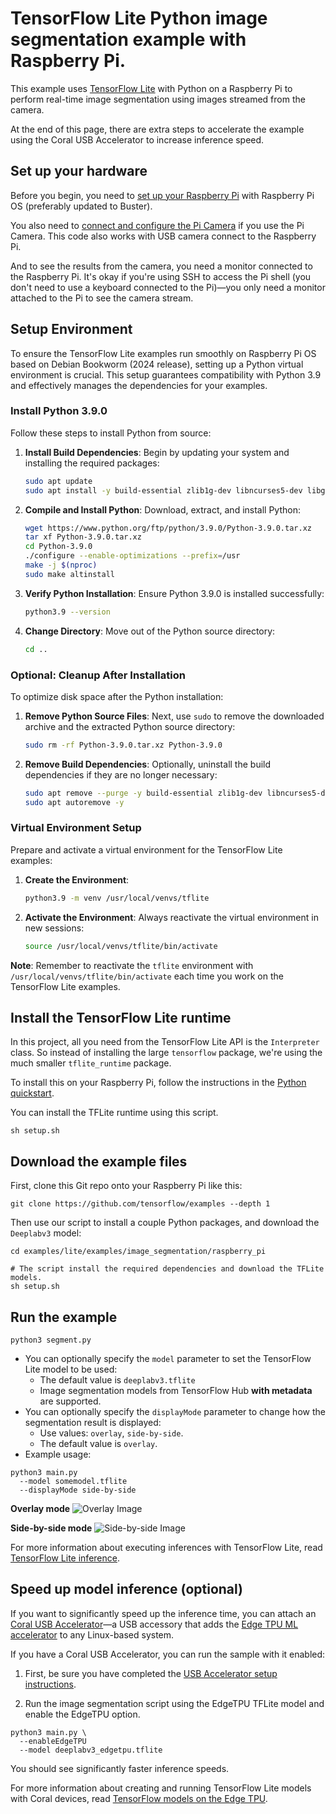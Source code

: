 # TensorFlow Lite Python image segmentation example with Raspberry Pi.

This example uses [TensorFlow Lite](https://tensorflow.org/lite) with Python on
a Raspberry Pi to perform real-time image segmentation using images streamed
from the camera.

At the end of this page, there are extra steps to accelerate the example using
the Coral USB Accelerator to increase inference speed.

## Set up your hardware

Before you begin, you need to
[set up your Raspberry Pi](https://projects.raspberrypi.org/en/projects/raspberry-pi-setting-up)
with Raspberry Pi OS (preferably updated to Buster).

You also need to
[connect and configure the Pi Camera](https://www.raspberrypi.org/documentation/configuration/camera.md)
if you use the Pi Camera. This code also works with USB camera connect to the
Raspberry Pi.

And to see the results from the camera, you need a monitor connected to the
Raspberry Pi. It's okay if you're using SSH to access the Pi shell (you don't
need to use a keyboard connected to the Pi)—you only need a monitor attached to
the Pi to see the camera stream.


## Setup Environment

To ensure the TensorFlow Lite examples run smoothly on Raspberry Pi OS based on Debian Bookworm (2024 release), setting up a Python virtual environment is crucial. This setup guarantees compatibility with Python 3.9 and effectively manages the dependencies for your examples.

### Install Python 3.9.0

Follow these steps to install Python from source:

1. **Install Build Dependencies**: Begin by updating your system and installing the required packages:
   ```bash
   sudo apt update
   sudo apt install -y build-essential zlib1g-dev libncurses5-dev libgdbm-dev libnss3-dev libssl-dev libreadline-dev libffi-dev wget
   ```

2. **Compile and Install Python**: Download, extract, and install Python:
   ```bash
   wget https://www.python.org/ftp/python/3.9.0/Python-3.9.0.tar.xz
   tar xf Python-3.9.0.tar.xz
   cd Python-3.9.0
   ./configure --enable-optimizations --prefix=/usr
   make -j $(nproc)
   sudo make altinstall
   ```

3. **Verify Python Installation**: Ensure Python 3.9.0 is installed successfully:
   ```bash
   python3.9 --version
   ```

4. **Change Directory**: Move out of the Python source directory:
   ```bash
   cd ..
   ```

### Optional: Cleanup After Installation

To optimize disk space after the Python installation:

1. **Remove Python Source Files**: Next, use `sudo` to  remove the downloaded archive and the extracted Python source directory:
   ```bash
   sudo rm -rf Python-3.9.0.tar.xz Python-3.9.0
   ```

2. **Remove Build Dependencies**: Optionally, uninstall the build dependencies if they are no longer necessary:
   ```bash
   sudo apt remove --purge -y build-essential zlib1g-dev libncurses5-dev libgdbm-dev libnss3-dev libssl-dev libreadline-dev libffi-dev wget
   sudo apt autoremove -y
   ```

### Virtual Environment Setup

Prepare and activate a virtual environment for the TensorFlow Lite examples:

1. **Create the Environment**: 
   ```bash
   python3.9 -m venv /usr/local/venvs/tflite
   ```

2. **Activate the Environment**: Always reactivate the virtual environment in new sessions:
   ```bash
   source /usr/local/venvs/tflite/bin/activate
   ```

**Note**: Remember to reactivate the `tflite` environment with `/usr/local/venvs/tflite/bin/activate` each time you work on the TensorFlow Lite examples.


## Install the TensorFlow Lite runtime

In this project, all you need from the TensorFlow Lite API is the `Interpreter`
class. So instead of installing the large `tensorflow` package, we're using the
much smaller `tflite_runtime` package.

To install this on your Raspberry Pi, follow the instructions in the
[Python quickstart](https://www.tensorflow.org/lite/guide/python#install_tensorflow_lite_for_python).

You can install the TFLite runtime using this script.

```
sh setup.sh
```

## Download the example files

First, clone this Git repo onto your Raspberry Pi like this:

```
git clone https://github.com/tensorflow/examples --depth 1
```

Then use our script to install a couple Python packages, and download the
`Deeplabv3` model:

```
cd examples/lite/examples/image_segmentation/raspberry_pi

# The script install the required dependencies and download the TFLite models.
sh setup.sh
```

## Run the example

```
python3 segment.py
```

*   You can optionally specify the `model` parameter to set the TensorFlow Lite
    model to be used:
    *   The default value is `deeplabv3.tflite`
    *   Image segmentation models from TensorFlow Hub **with metadata** are
        supported.
*   You can optionally specify the `displayMode` parameter to change how the
    segmentation result is displayed:
    *   Use values: `overlay`, `side-by-side`.
    *   The default value is `overlay`.
*   Example usage:

```
python3 main.py
  --model somemodel.tflite
  --displayMode side-by-side
```

**Overlay mode** ![Overlay Image](overlay_mode.png)

**Side-by-side mode** ![Side-by-side Image](sidebyside_mode.png)

For more information about executing inferences with TensorFlow Lite, read
[TensorFlow Lite inference](https://www.tensorflow.org/lite/guide/inference).

## Speed up model inference (optional)

If you want to significantly speed up the inference time, you can attach an
[Coral USB Accelerator](https://coral.withgoogle.com/products/accelerator)—a USB
accessory that adds the
[Edge TPU ML accelerator](https://coral.withgoogle.com/docs/edgetpu/faq/) to any
Linux-based system.

If you have a Coral USB Accelerator, you can run the sample with it enabled:

1.  First, be sure you have completed the
    [USB Accelerator setup instructions](https://coral.withgoogle.com/docs/accelerator/get-started/).

2.  Run the image segmentation script using the EdgeTPU TFLite model and enable
    the EdgeTPU option.

```
python3 main.py \
  --enableEdgeTPU
  --model deeplabv3_edgetpu.tflite
```

You should see significantly faster inference speeds.

For more information about creating and running TensorFlow Lite models with
Coral devices, read
[TensorFlow models on the Edge TPU](https://coral.withgoogle.com/docs/edgetpu/models-intro/).
